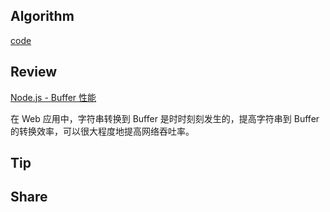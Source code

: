 ## Algorithm

[code](/images/temp/haha-2023-12-03.png)

## Review

[Node.js - Buffer 性能](https://weread.qq.com/web/reader/d1b32290718ff65fd1befccka6832360236a684eceeee20)

在 Web 应用中，字符串转换到 Buffer 是时时刻刻发生的，提高字符串到 Buffer 的转换效率，可以很大程度地提高网络吞吐率。

## Tip

## Share
